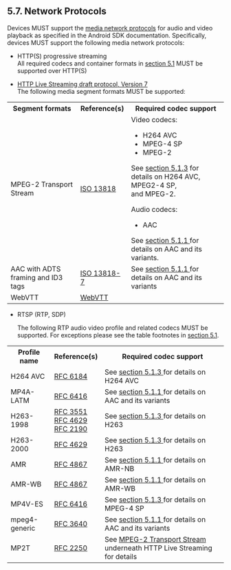 ## 5.7\. Network Protocols

Devices MUST support the [media network protocols](http://developer.android.com/guide/appendix/media-formats.html)
for audio and video playback as specified in the Android SDK documentation.
Specifically, devices MUST support the following media network protocols:

*   HTTP(S) progressive streaming <br>
    All required codecs and container formats in [section 5.1](#5_1_media_codecs) MUST
    be supported over HTTP(S)

*   [HTTP Live Streaming draft protocol, Version 7 ](http://tools.ietf.org/html/draft-pantos-http-live-streaming-07)<br>
    The following media segment formats MUST be supported:

<table>

 <tr>
    <th>Segment formats</th>
    <th>Reference(s)</th>
    <th>Required codec support</th>
 </tr>

 <tr id="mp2t">
    <td>MPEG-2 Transport Stream</td>
    <td><a href="http://www.iso.org/iso/catalogue_detail?csnumber=44169">ISO 13818</a></td>
    <td>
    Video codecs:
    <ul>
    <li class="table_list">H264 AVC</li>
    <li class="table_list">MPEG-4 SP</li>
    <li class="table_list">MPEG-2</li>
    </ul>
    See <a href="#5_1_3_video_codecs">section 5.1.3</a> for details on H264 AVC, MPEG2-4 SP,<br/>
    and MPEG-2.
    <p>Audio codecs:
    <ul>
    <li class="table_list">AAC</li>
    </ul>
    See <a href="#5_1_1_audio_codecs">section 5.1.1 </a> for details on AAC and its variants.
    </td>
 </tr>

 <tr>
    <td>AAC with ADTS framing and ID3 tags</td>
    <td><a href="http://www.iso.org/iso/home/store/catalogue_tc/catalogue_detail.htm?csnumber=43345">ISO 13818-7</a></td>
    <td>See <a href="#5_1_1_audio_codecs">section 5.1.1 </a>
    for details on AAC and its variants</td>
 </tr>

 <tr>
    <td>WebVTT</td>
    <td><a href="http://dev.w3.org/html5/webvtt/">WebVTT</a></td>
    <td></td>
 </tr>

</table>

*   RTSP (RTP, SDP)

    The following RTP audio video profile and related codecs MUST be supported.
    For exceptions please see the table footnotes in [section 5.1](#5_1_media_codecs).

<table>
 <tr>
    <th>Profile name</th>
    <th>Reference(s)</th>
    <th>Required codec support</th>
 </tr>

 <tr>
    <td>H264 AVC</td>
    <td><a href="https://tools.ietf.org/html/rfc6184">RFC 6184</a></td>
    <td>See <a href="#5_1_3_video_codecs">section 5.1.3 </a>
    for details on H264 AVC</td>
 </tr>

 <tr>
    <td>MP4A-LATM</td>
    <td><a href="https://tools.ietf.org/html/rfc6416">RFC 6416</a></td>
    <td>See <a href="#5_1_1_audio_codecs">section 5.1.1 </a>
    for details on AAC and its variants</td>
 </tr>

 <tr>
    <td>H263-1998</td>
    <td>
    <a href="https://tools.ietf.org/html/rfc3551">RFC 3551</a><br/>
    <a href="https://tools.ietf.org/html/rfc4629">RFC 4629</a><br/>
    <a href="https://tools.ietf.org/html/rfc2190">RFC 2190</a>
    </td>
    <td>See <a href="#5_1_3_video_codecs">section 5.1.3 </a>
    for details on H263
    </td>
 </tr>

 <tr>
    <td>H263-2000</td>
    <td>
    <a href="https://tools.ietf.org/html/rfc4629">RFC 4629</a>
    </td>
    <td>See <a href="#5_1_3_video_codecs">section 5.1.3 </a>
    for details on H263
    </td>
 </tr>

 <tr>
    <td>AMR</td>
    <td>
    <a href="https://tools.ietf.org/html/rfc4867">RFC 4867</a>
    </td>
    <td>See <a href="#5_1_1_audio_codecs">section 5.1.1 </a>
    for details on AMR-NB
    </td>
 </tr>

 <tr>
    <td>AMR-WB</td>
    <td>
    <a href="https://tools.ietf.org/html/rfc4867">RFC 4867</a>
    </td>
    <td>See <a href="#5_1_1_audio_codecs">section 5.1.1 </a>
    for details on AMR-WB
    </td>
 </tr>

 <tr>
    <td>MP4V-ES</td>
    <td>
    <a href="https://tools.ietf.org/html/rfc6416">RFC 6416</a>
    </td>
    <td>See <a href="#5_1_3_video_codecs">section 5.1.3 </a>
    for details on MPEG-4 SP
    </td>
 </tr>

 <tr>
    <td>mpeg4-generic</td>
    <td><a href="https://tools.ietf.org/html/rfc3640">RFC 3640</a></td>
    <td>See <a href="#5_1_1_audio_codecs">section 5.1.1 </a>
    for details on AAC and its variants</td>
 </tr>

 <tr>
    <td>MP2T</td>
    <td><a href="https://tools.ietf.org/html/rfc2250">RFC 2250</a></td>
    <td>See <a href="#mp2t">MPEG-2 Transport Stream</a> underneath HTTP Live Streaming for details</td>
 </tr>

</table>
